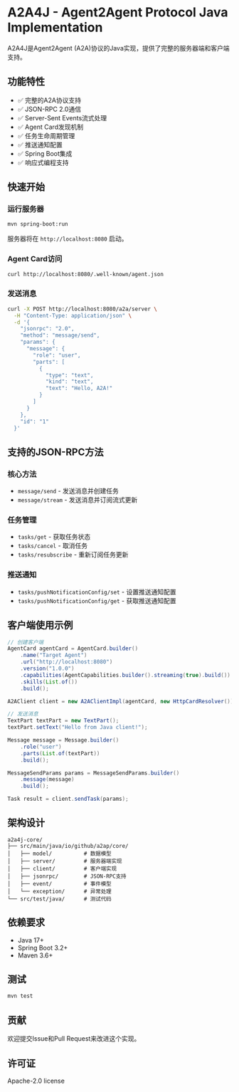 # A2A4J - Agent2Agent Protocol Java Implementation

A2A4J是Agent2Agent (A2A)协议的Java实现，提供了完整的服务器端和客户端支持。

## 功能特性

- ✅ 完整的A2A协议支持
- ✅ JSON-RPC 2.0通信
- ✅ Server-Sent Events流式处理
- ✅ Agent Card发现机制
- ✅ 任务生命周期管理
- ✅ 推送通知配置
- ✅ Spring Boot集成
- ✅ 响应式编程支持

## 快速开始

### 运行服务器

```bash
mvn spring-boot:run
```

服务器将在 `http://localhost:8080` 启动。

### Agent Card访问

```bash
curl http://localhost:8080/.well-known/agent.json
```

### 发送消息

```bash
curl -X POST http://localhost:8080/a2a/server \
  -H "Content-Type: application/json" \
  -d '{
    "jsonrpc": "2.0",
    "method": "message/send",
    "params": {
      "message": {
        "role": "user",
        "parts": [
          {
            "type": "text",
            "kind": "text",
            "text": "Hello, A2A!"
          }
        ]
      }
    },
    "id": "1"
  }'
```

## 支持的JSON-RPC方法

### 核心方法
- `message/send` - 发送消息并创建任务
- `message/stream` - 发送消息并订阅流式更新

### 任务管理
- `tasks/get` - 获取任务状态
- `tasks/cancel` - 取消任务
- `tasks/resubscribe` - 重新订阅任务更新

### 推送通知
- `tasks/pushNotificationConfig/set` - 设置推送通知配置
- `tasks/pushNotificationConfig/get` - 获取推送通知配置

## 客户端使用示例

```java
// 创建客户端
AgentCard agentCard = AgentCard.builder()
    .name("Target Agent")
    .url("http://localhost:8080")
    .version("1.0.0")
    .capabilities(AgentCapabilities.builder().streaming(true).build())
    .skills(List.of())
    .build();

A2AClient client = new A2AClientImpl(agentCard, new HttpCardResolver());

// 发送消息
TextPart textPart = new TextPart();
textPart.setText("Hello from Java client!");

Message message = Message.builder()
    .role("user")
    .parts(List.of(textPart))
    .build();

MessageSendParams params = MessageSendParams.builder()
    .message(message)
    .build();

Task result = client.sendTask(params);
```

## 架构设计

```
a2a4j-core/
├── src/main/java/io/github/a2ap/core/
│   ├── model/          # 数据模型
│   ├── server/         # 服务器端实现
│   ├── client/         # 客户端实现
│   ├── jsonrpc/        # JSON-RPC支持
│   ├── event/          # 事件模型
│   └── exception/      # 异常处理
└── src/test/java/      # 测试代码
```

## 依赖要求

- Java 17+
- Spring Boot 3.2+
- Maven 3.6+

## 测试

```bash
mvn test
```

## 贡献

欢迎提交Issue和Pull Request来改进这个实现。

## 许可证

Apache-2.0 license  
